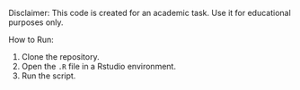 Disclaimer:
This code is created for an academic task. Use it for educational purposes only.

How to Run:
1. Clone the repository.
2. Open the `.R` file in a Rstudio environment.
3. Run the script.
